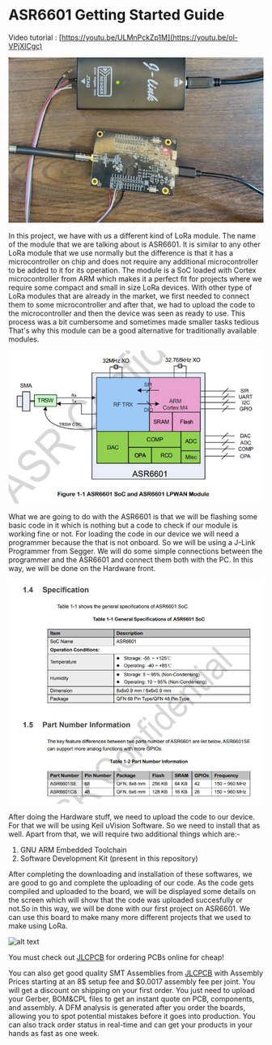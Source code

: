 # ASR6601 Getting Started Guide

Video tutorial : [https://youtu.be/ULMnPckZp1M](https://youtu.be/ol-VPjXlCgc)

![alt text](https://github.com/akarsh98/ASR6601-getting-started-guide/blob/main/Images/8.JPG)

In this project, we have with us a different kind of LoRa module. The name of the module that we are talking about is ASR6601. It is similar to any other LoRa module that we use normally but the difference is that it has a microcontroller on chip and does not require any additional microcontroller to be added to it for its operation. The module is a SoC loaded with Cortex microcontroller from ARM which makes it a perfect fit for projects where we require some compact and small in size LoRa devices. With other type of LoRa modules that are already in the market, we first needed to connect them to some microcontroller and after that, we had to upload the code to the microcontroller and then the device was seen as ready to use. This process was a bit cumbersome and sometimes made smaller tasks tedious That's why this module can be a good alternative for traditionally available modules.

![alt text](https://github.com/akarsh98/ASR6601-getting-started-guide/blob/main/Images/1.JPG)

What we are going to do with the ASR6601 is that we will be flashing some basic code in it which is nothing but a code to check if our module is working fine or not. For loading the code in our device we will need a programmer because the that is not onboard. So we will be using a J-Link Programmer from Segger. We will do some simple connections between the programmer and the ASR6601 and connect them both with the PC. In this way, we will be done on the Hardware front.

![alt text](https://github.com/akarsh98/ASR6601-getting-started-guide/blob/main/Images/2.JPG)

After doing the Hardware stuff, we need to upload the code to our device. For that we will be using Keil uVision Software. So we need to install that as well. Apart from that, we will require two additional things which are:-
1) GNU ARM Embedded Toolchain
2) Software Development Kit (present in this repository)

After completing the downloading and installation of these softwares, we are good to go and complete the uploading of our code. As the code gets compiled and uploaded to the board, we will be displayed some details on the screen which will show that the code was uploaded succesfully or not.So in this way, we will be done with our first project on ASR6601. We can use this board to make many more different projects that we used to make using LoRa.

![alt text]()

You must check out [JLCPCB](https://jlcpcb.com/aka) for ordering PCBs online for cheap!

You can also get good quality SMT Assemblies from [JLCPCB](https://jlcpcb.com/aka) with Assembly Prices starting at an 8$ setup fee and $0.0017 assembly fee per joint. You will get a discount on shipping on your first order. You just need to upload your Gerber, BOM&CPL files to get an instant quote on PCB, components, and assembly. A DFM analysis is generated after you order the boards, allowing you to spot potential mistakes before it goes into production. You can also track order status in real-time and can get your products in your hands as fast as one week.
